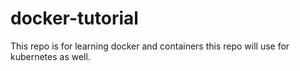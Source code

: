 # docker-tutorial
This repo is for learning docker and containers
this repo will use for kubernetes as well.